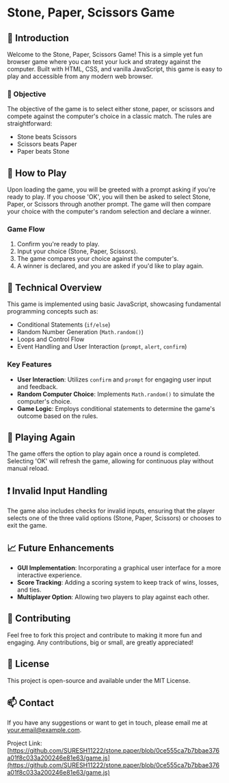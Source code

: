 # Stone, Paper, Scissors Game

## 🎲 Introduction
Welcome to the Stone, Paper, Scissors Game! This is a simple yet fun browser game where you can test your luck and strategy against the computer. Built with HTML, CSS, and vanilla JavaScript, this game is easy to play and accessible from any modern web browser.

### 🎯 Objective
The objective of the game is to select either stone, paper, or scissors and compete against the computer's choice in a classic match. The rules are straightforward:
- Stone beats Scissors
- Scissors beats Paper
- Paper beats Stone

## 🚀 How to Play
Upon loading the game, you will be greeted with a prompt asking if you're ready to play. If you choose 'OK', you will then be asked to select Stone, Paper, or Scissors through another prompt. The game will then compare your choice with the computer's random selection and declare a winner.

### Game Flow
1. Confirm you're ready to play.
2. Input your choice (Stone, Paper, Scissors).
3. The game compares your choice against the computer's.
4. A winner is declared, and you are asked if you'd like to play again.

## 📝 Technical Overview
This game is implemented using basic JavaScript, showcasing fundamental programming concepts such as:
- Conditional Statements (`if/else`)
- Random Number Generation (`Math.random()`)
- Loops and Control Flow
- Event Handling and User Interaction (`prompt`, `alert`, `confirm`)

### Key Features
- **User Interaction**: Utilizes `confirm` and `prompt` for engaging user input and feedback.
- **Random Computer Choice**: Implements `Math.random()` to simulate the computer's choice.
- **Game Logic**: Employs conditional statements to determine the game's outcome based on the rules.

## 🔄 Playing Again
The game offers the option to play again once a round is completed. Selecting 'OK' will refresh the game, allowing for continuous play without manual reload.

## ❗ Invalid Input Handling
The game also includes checks for invalid inputs, ensuring that the player selects one of the three valid options (Stone, Paper, Scissors) or chooses to exit the game.

## 📈 Future Enhancements
- **GUI Implementation**: Incorporating a graphical user interface for a more interactive experience.
- **Score Tracking**: Adding a scoring system to keep track of wins, losses, and ties.
- **Multiplayer Option**: Allowing two players to play against each other.

## 🤝 Contributing
Feel free to fork this project and contribute to making it more fun and engaging. Any contributions, big or small, are greatly appreciated!

## 📜 License
This project is open-source and available under the MIT License.

## 📫 Contact
If you have any suggestions or want to get in touch, please email me at your.email@example.com.

Project Link: [https://github.com/SURESH11222/stone.paper/blob/0ce555ca7b7bbae376a01f8c033a200246e81e63/game.js](https://github.com/SURESH11222/stone.paper/blob/0ce555ca7b7bbae376a01f8c033a200246e81e63/game.js)
